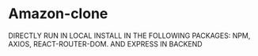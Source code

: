 # Amazon-clone
DIRECTLY RUN IN LOCAL
INSTALL IN THE FOLLOWING PACKAGES:
NPM,
AXIOS,
REACT-ROUTER-DOM.
 AND EXPRESS IN BACKEND

